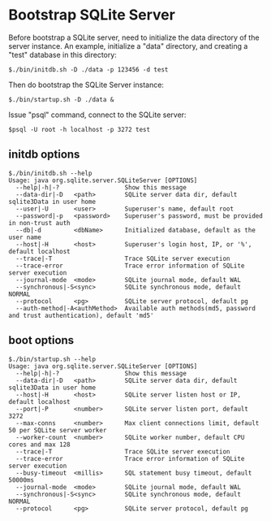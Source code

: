 # Bootstrap SQLite Server
Before bootstrap a SQLite server, need to initialize the data directory of the server instance.
An example, initialize a "data" directory, and creating a "test" database in this directory:
```shell
$./bin/initdb.sh -D ./data -p 123456 -d test
```
Then do bootstrap the SQLite Server instance:
```shell
$./bin/startup.sh -D ./data &
```
Issue "psql" command, connect to the SQLite server:
```shell
$psql -U root -h localhost -p 3272 test

```

## initdb options
```shell
$./bin/initdb.sh --help
Usage: java org.sqlite.server.SQLiteServer [OPTIONS]
  --help|-h|-?                  Show this message
  --data-dir|-D   <path>        SQLite server data dir, default sqlite3Data in user home
  --user|-U       <user>        Superuser's name, default root
  --password|-p   <password>    Superuser's password, must be provided in non-trust auth
  --db|-d         <dbName>      Initialized database, default as the user name
  --host|-H       <host>        Superuser's login host, IP, or '%', default localhost
  --trace|-T                    Trace SQLite server execution
  --trace-error                 Trace error information of SQLite server execution
  --journal-mode  <mode>        SQLite journal mode, default WAL
  --synchronous|-S<sync>        SQLite synchronous mode, default NORMAL
  --protocol      <pg>          SQLite server protocol, default pg
  --auth-method|-A<authMethod>  Available auth methods(md5, password and trust authentication), default 'md5'
```

## boot options
```shell
$./bin/startup.sh --help
Usage: java org.sqlite.server.SQLiteServer [OPTIONS]
  --help|-h|-?                  Show this message
  --data-dir|-D   <path>        SQLite server data dir, default sqlite3Data in user home
  --host|-H       <host>        SQLite server listen host or IP, default localhost
  --port|-P       <number>      SQLite server listen port, default 3272
  --max-conns     <number>      Max client connections limit, default 50 per SQLite server worker
  --worker-count  <number>      SQLite worker number, default CPU cores and max 128
  --trace|-T                    Trace SQLite server execution
  --trace-error                 Trace error information of SQLite server execution
  --busy-timeout  <millis>      SQL statement busy timeout, default 50000ms
  --journal-mode  <mode>        SQLite journal mode, default WAL
  --synchronous|-S<sync>        SQLite synchronous mode, default NORMAL
  --protocol      <pg>          SQLite server protocol, default pg
```


